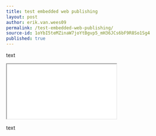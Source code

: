 ```yaml
---
title: test embedded web publishing
layout: post
author: erik.van.wees09
permalink: /test-embedded-web-publishing/
source-id: 1oYbI5teMZinaW7joYtBgvp5_mH36JCs6bF9R8So1Sg4
published: true
---
```

text

<iframe src="[https://docs.google.com/document/d/e/2PACX-1vR3vbxM7fQ1jOVAzWjb70ehtgqqsi-Pm5FJAFNHCaMXKDM_NPtE1DVlqrrgPFnpgfcQ2c6xXLPofwqx/pub?embedded=true](https://docs.google.com/document/d/e/2PACX-1vR3vbxM7fQ1jOVAzWjb70ehtgqqsi-Pm5FJAFNHCaMXKDM_NPtE1DVlqrrgPFnpgfcQ2c6xXLPofwqx/pub?embedded=true)"></iframe>

text

